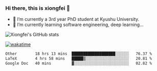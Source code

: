 ### Hi there, this is xiongfei 👋


- 🔭 I’m currently a 3rd year PhD student at Kyushu University.
- 🌱 I’m currently learning software engineering, deep learning...

<!--
**X1on9f31/X1on9f31** is a ✨ _special_ ✨ repository because its `README.md` (this file) appears on your GitHub profile.
Here are some ideas to get you started:
-->

![Xiongfei's GitHub stats](https://github-readme-stats.vercel.app/api?username=X1on9f31)


[![wakatime](https://wakatime.com/badge/user/9e8d5516-d162-43e7-9563-87295d455a71.svg)](https://wakatime.com/@9e8d5516-d162-43e7-9563-87295d455a71)

<!--START_SECTION:waka-->

```txt
Other        18 hrs 13 mins  ███████████████████░░░░░░   76.37 %
LaTeX        4 hrs 58 mins   █████▒░░░░░░░░░░░░░░░░░░░   20.81 %
Google Doc   40 mins         ▓░░░░░░░░░░░░░░░░░░░░░░░░   02.82 %
```

<!--END_SECTION:waka-->

